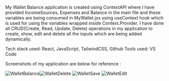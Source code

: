 My Wallet Balance application is created using ContextAPI where I have provided IncomeSources, Expenses and Balance in the main file and these variables are being consumed in MyWallet.jsx using useContext hook which is used for using the variables wrapped inside Context.Provider.
I have done all CRUD(Create, Read, Update, Delete) operations in my application to create, show, edit and delete all the inputs which are being added dynamically.

Tech stack used: React, JavaScript, TailwindCSS, Github
Tools used: VS Code

Screenshots of my application are below for reference : 

![WalletBalance](https://github.com/user-attachments/assets/1e3362a5-1987-4b30-a9b9-af8116b96ba3)![WalletDelete](https://github.com/user-attachments/assets/d024904e-f014-4826-8892-15a5291e3bfc)
![WalletSave](https://github.com/user-attachments/assets/e3c23fb6-6e71-4b8a-b285-323cece3c359)
![WalletEdit](https://github.com/user-attachments/assets/6806622c-75fa-483d-8e34-cb4b9395bc74)

